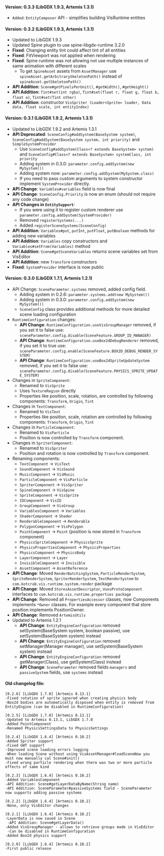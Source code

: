 #### Version: 0.3.3 (LibGDX 1.9.3, Artemis 1.3.1)
- `Added`: `EntityComposer` API - simplifies building VisRuntime entities 

#### Version: 0.3.2 (LibGDX 1.9.3, Artemis 1.3.1)
- Updated to LibGDX 1.9.3
- Updated Spine plugin to use spine-libgdx-runtime 3.2.0
- **Fixed**: Changing entity tint could affect tint of all entities 
- **Fixed**: FitViewport was not applied when rendering
- **Fixed**: Spine runtime was not allowing not use multiple instances of same animation with different scales
    - To get `SpineAsset` assets from `AssetManager` use `spineAsset.getArbitrarySkeletonPath()` instead of `spineAsset.getSkeletonPath()`
- **API Addition**: `Scene#getPixelsPerUnit()`, `#getWidth()`, `#getHeight()`
- **API Addition**: `Tint#set(int rgba)`, `Tint#set(float r, float g, float b, float a)`, `Tint#set(Tint other)` 
- **API Addition**: constructor `VisSpriter (Loader<Sprite> loader, Data data, float scale, int entityIndex)`

#### Version: 0.3.1 (LibGDX 1.9.2, Artemis 1.3.1)
- Updated to LibGDX 1.9.2 and Artemis 1.3.1
- **API Deprecated**: `SceneConfig#addSystem(BaseSystem system)`, `SceneConfig#addSystem(BaseSystem system, int priority)` and `SimpleSystemProvider`
    - Use `SceneConfig#addSystem(Class<? extends BaseSystem> system)` and `SceneConfig#Class<? extends BaseSystem> systemClass, int priority`
    - Adding system in 0.3.0: `parameter.config.addSystem(new MySystem())`
    - Adding system now: `parameter.config.addSystem(MySystem.class)`
    - If you need to pass custom arguments to system constructor implement `SystemProvider` directly.
- **API Change**: `Variables#variables` field is now final
- **API Change**: `SceneConfig.Priority` is now an enum (should not require any code change)
- **API Changes in `EntitySupport`**:
    - If you were using it to register custom renderer use `parameter.config.addSystem(SystemProvider)`
    - Removed `registerSystems(...)`
    - Added `registerSceneSystems(SceneConfig)`
- **API Addition**: `Variables#put`, `putInt`, `putFloat`, `putBoolean` methods for adding new variables
- **API Addition**: `Variables` copy constructors and `Variables#setFrom(Variables)` method
- **API Addition**: `Scene#getSceneVariables` returns scene variables set from VisEditor
- **API Addition**: new `Transform` constructors
- **Fixed**: `SystemProvider` interface is now public

#### Version: 0.3.0 (LibGDX 1.7.1, Artemis 1.2.1)
- API Change: `SceneParameter.systems` removed, added config field.
    - Adding system in 0.2.6: `parameter.systems.add(new MySystem())`
    - Adding system in 0.3.0: `parameter.config.addSystem(new MySystem())`
    - `SceneConfig` class provides additional methods for more detailed scene loading configuration
- `RuntimeConfiguration` changes:
    - **API Change**: `RuntimeConfiguration.useVisGroupManager` removed, if you set it to false use: `sceneParameter.config.disable(SceneFeature.GROUP_ID_MANAGER)`
    - **API Change**: `RuntimeConfiguration.useBox2dDebugRenderer` removed, if you set it to true use: `sceneParameter.config.enable(SceneFeature.BOX2D_DEBUG_RENDER_SYSTEM)`
    - **API Change**: `RuntimeConfiguration.useBox2dSpriteUpdateSystem` removed, if you set it to false use: `sceneParameter.config.disable(SceneFeature.PHYSICS_SPRITE_UPDATE_SYSTEM)`
- Changes in `SpriteComponent`:
    - Renamed to `VisSprite`
    - Uses `TextureRegion` directly
    - Properties like position, scale, rotation, are controlled by following components: `Transform`, `Origin`, `Tint`
- Changes in `TextComponent`:
    - Renamed to `VisText`
    - Properties like position, scale, rotation are controlled by following components: `Transform`, `Origin`, `Tint`
- Changes in `ParticleComponent`:
    - Renamed to `VisParticle`
    - Position is now controlled by `Transform` component.
- Changes in `SpriterComponent`:
    - Renamed to `VisSpriter`
    - Position and rotation is now controlled by `Transform` component.
- Renaming components:
    - `TextComponent` -> `VisText`
    - `SoundComponent` -> `VisSound`
    - `MusicComponent` -> `VisMusic`
    - `ParticleComponent` -> `VisParticle`
    - `SpriterComponent` -> `VisSpriter`
    - `SpineComponent` -> `VisSpine`
    - `SpriteComponent` -> `VisSprite`
    - `IDComponent` -> `VisID`
    - `GroupComponent` -> `VisGroup`
    - `VariablesComponent` -> `Variables`
    - `ShaderComponent` -> `Shader`
    - `RenderableComponent` -> `Renderable`
    - `PolygonComponent` -> `VisPolygon`
    - `PointComponent` -> `Point` (position is now stored in `Transform` component)
    - `PhysicsSpriteComponent` -> `PhysicsSprite`
    - `PhysicsPropertiesComponent` -> `PhysicsProperties`
    - `PhysicsComponent` -> `PhysicsBody`
    - `LayerComponent` -> `Layer`
    - `InvisibleComponent` -> `Invisible`
    - `AssetComponent` -> `AssetReference`
- **API Change**: Moved `RenderBatchingSystem`, `ParticleRenderSystem`, `SpriteRenderSystem`, `SpriterRenderSystem`, `TextRenderSystem` to `com.kotcrab.vis.runtime.system.render` package
- **API Change**: Moved `StoresAssetDescriptor`, `UsesProtoComponent` interfaces to `com.kotcrab.vis.runtime.properties package`
- **API Change**: Removed all `PropertiesAccessor` classes, now Components implements `*Owner` classes. For example every component that store position implements PositionOwner.
- **API Change**: Removed `ArtemisUtils`
- Updated to Artemis 1.2.1
    - **API Change**: `EntityEngineConfiguration` removed setSystem(BaseSystem system, boolean passive), use setSystem(BaseSystem system) instead
    - **API Change**: `EntityEngineConfiguration` removed setManager(Manager manager), use setSystem(BaseSystem system) instead
    - **API Change**: `EntityEngineConfiguration` removed getManager(Class), use getSystem(Class) instead
    - **API Change**: `SceneParameter` removed fields `managers` and `passiveSystem` fields, use `systems` instead

#### Old changelog file:
```
[0.2.6] [LibGDX 1.7.0] [Artemis 0.13.1]
-Fixed rotation of sprite ignored when creating physics body
-Box2d bodies are automatically disposed when entity is removed from EntityEngine (can be disabled in RuntimeConfiguration)

[0.2.5] [LibGDX 1.7.0] [Artemis 0.13.1]
-Updated to Artemis 0.13.1, LibGDX 1.7.0
-Added PointComponent
-Renamed PhysicsSettingsData to PhysicsSettings

[0.2.4] [LibGDX 1.6.4] [Artemis 0.10.2]
-Added Spriter support
-Fixed GWT support
-Improved scene loading errors logging
-When loading Scene without using VisAssetManager#loadSceneNow you must now manually cal Scene#init()
-Fixed wrong particle rendering when there was two or more particle effects of same kind

[0.2.3] [LibGDX 1.6.4] [Artemis 0.10.2]
-Added VariablesComponent
-API Addition: Scene#getLayerDataByName(String name)
-API Addition: SceneParameter#passiveSystems field - SceneParameter now supports adding passive systems

[0.2.2] [LibGDX 1.6.4] [Artemis 0.10.2]
-None, only VisEditor changes

[0.2.1] [LibGDX 1.6.4] [Artemis 0.10.2]
-LayerData is now saved in Scene
 -API Addition: Scene#getLayerData()
-Added VisGroupManager - allows to retrieve groups made in VisEditor
 -Can be disabled in RuntimeConfiguration
-Added Box2d physics support

[0.2.0] [LibGDX 1.6.4] [Artemis 0.10.2]
-First public release
```
